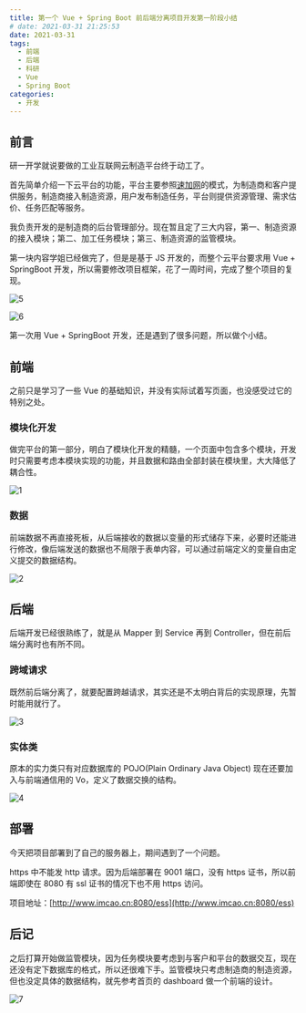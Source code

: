 ```yaml
---
title: 第一个 Vue + Spring Boot 前后端分离项目开发第一阶段小结
# date: 2021-03-31 21:25:53
date: 2021-03-31
tags:
  - 前端
  - 后端
  - 科研
  - Vue
  - Spring Boot
categories:
  - 开发
---
```


## 前言

研一开学就说要做的工业互联网云制造平台终于动工了。

首先简单介绍一下云平台的功能，平台主要参照[速加网](https://www.sogaa.net/)的模式，为制造商和客户提供服务，制造商接入制造资源，用户发布制造任务，平台则提供资源管理、需求估价、任务匹配等服务。

我负责开发的是制造商的后台管理部分。现在暂且定了三大内容，第一、制造资源的接入模块；第二、加工任务模块；第三、制造资源的监管模块。

第一块内容学姐已经做完了，但是是基于 JS 开发的，而整个云平台要求用 Vue + SpringBoot 开发，所以需要修改项目框架，花了一周时间，完成了整个项目的复现。

![5](./FirstVueSpringboot.assets/5.jpg)

![6](./FirstVueSpringboot.assets/6.jpg)

第一次用 Vue + SpringBoot 开发，还是遇到了很多问题，所以做个小结。

## 前端

之前只是学习了一些 Vue 的基础知识，并没有实际试着写页面，也没感受过它的特别之处。

### 模块化开发

做完平台的第一部分，明白了模块化开发的精髓，一个页面中包含多个模块，开发时只需要考虑本模块实现的功能，并且数据和路由全部封装在模块里，大大降低了耦合性。

![1](./FirstVueSpringboot.assets/1.jpg)

### 数据

前端数据不再直接死板，从后端接收的数据以变量的形式储存下来，必要时还能进行修改，像后端发送的数据也不局限于表单内容，可以通过前端定义的变量自由定义提交的数据结构。

![2](./FirstVueSpringboot.assets/2.jpg)

## 后端

后端开发已经很熟练了，就是从 Mapper 到 Service 再到 Controller，但在前后端分离时也有所不同。

### 跨域请求

既然前后端分离了，就要配置跨越请求，其实还是不太明白背后的实现原理，先暂时能用就行了。

![3](./FirstVueSpringboot.assets/3.jpg)

### 实体类

原本的实力类只有对应数据库的 POJO(Plain Ordinary Java Object) 现在还要加入与前端通信用的 Vo，定义了数据交换的结构。

![4](./FirstVueSpringboot.assets/4.jpg)

## 部署

今天把项目部署到了自己的服务器上，期间遇到了一个问题。

https 中不能发 http 请求。因为后端部署在 9001 端口，没有 https 证书，所以前端即使在 8080 有 ssl 证书的情况下也不用 https 访问。

项目地址：[http://www.imcao.cn:8080/ess](http://www.imcao.cn:8080/ess)

## 后记

之后打算开始做监管模块，因为任务模块要考虑到与客户和平台的数据交互，现在还没有定下数据库的格式，所以还很难下手。监管模块只考虑制造商的制造资源，但也没定具体的数据结构，就先参考首页的 dashboard 做一个前端的设计。

![7](./FirstVueSpringboot.assets/7.jpg)
